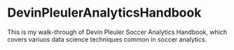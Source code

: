 # DevinPleulerAnalyticsHandbook
 This is my walk-through of Devin Pleuler Soccer Analytics Handbook, which covers variuos data science techniques common in soccer analytics.
